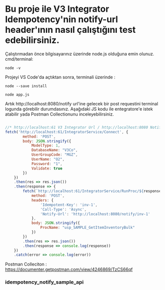 # Bu proje ile V3 Integrator Idempotency'nin notify-url header'ının nasıl çalıştığını test edebilirsiniz.

Çalıştırmadan önce bilgisayarınız üzerinde node.js olduğuna emin olunuz. cmd/terminal: 

`node -v`

Projeyi VS Code'da açtıktan sonra, terminali üzerinde :

`node --save install`

`node app.js`

Artık http://localhost:8080/notify url'ine gelecek bir post requestini terminal logunda görebilir durumdasınız. Aşağıdaki JS kodu ile entegratore'e istek atabilir yada Postman Collectionunu inceleyebilirsiniz.

```javascript

//* http://localhost:61 V3 Integrator Url / http://localhost:8080 Notify Url
fetch('http://localhost:61/IntegratorService/Connect', {
        method: 'POST',
        body: JSON.stringify({
            ModelType: 1,
            DatabaseName: "V3Co",
            UserGroupCode: "MGZ",
            UserName: "O2",
            Password: "1",
            Validate: true
        })
    })
    .then(res => res.json())
    .then(response => {
        fetch(`http://localhost:61/IntegratorService/RunProc/${response['Token']}`, {
            method: 'POST',
            headers: {
                'Idempotent-Key': 'inv-1',
                'Call-Type': 'Async',
                'Notify-Url': 'http://localhost:8080/notify/inv-1'
            },
            body: JSON.stringify({
                ProcName: "usp_SAMPLE_GetItemInventoryBulk"
            })
        })
        .then(res => res.json())
        .then(response => console.log(response))
    })
    .catch(error => console.log(error))

```

Postman Colleciton : https://documenter.getpostman.com/view/4246869/TzCS66qf

### idempotency_notify_sample_api

